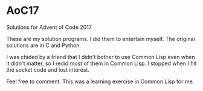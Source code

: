 # AoC17
Solutions for Advent of Code 2017

These are my solution programs.  I did them to entertain myself.  The original solutions are in C and Python.

I was chided by a friend that I didn't bother to use Common Lisp even when it didn't matter, so I redid most
of them in Common Lisp.  I stopped when I hit the socket code and lost interest.

Feel free to comment.  This was a learning exercise in Common Lisp for me.
